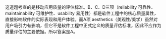 这道题考查的是移动应用质量的评估标准。B、C、D三项（reliability 可靠性、maintainability 可维护性、usability 易用性）都是软件工程中的核心质量属性，直接影响软件的实际表现和用户体验。而A项 aesthetics（美观性/美学）虽然对用户吸引力有影响，但它不是软件工程中正式定义的质量评估标准，因此不应作为质量评估的主要依据。所以答案是A。